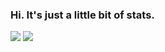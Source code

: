 ### Hi. It's just a little bit of stats.
![](https://komarev.com/ghpvc/?username=sergeykurilov)
<a href="https://github.com/sergeykurilov">
  <img src="https://github-readme-stats.vercel.app/api?username=mirdukkk&theme=onedark&count_private=true&custom_title=Github%20All%20Time%20Stats&show_icons=true" />
</a>
